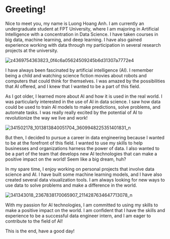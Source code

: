 # Greeting!
Nice to meet you, my name is Luong Hoang Anh. I am currently an undergraduate student at FPT University, where I am majoring in Artificial Intelligence with a concentration in Data Science. I have taken courses in big data, machine learning, and deep learning. I have also gained experience working with data through my participation in several research projects at the university.

![z4369754363823_0f4c6a05624509245b6d31307a7772e4](https://github.com/jindaina7734/Nelir/assets/61261926/318b8d9c-308b-4e52-82e2-976933ed2894)

I have always been fascinated by artificial intelligence (AI). I remember being a child and watching science fiction movies about robots and computers that could think for themselves. I was amazed by the possibilities that AI offered, and I knew that I wanted to be a part of this field.

As I got older, I learned more about AI and how it is used in the real world. I was particularly interested in the use of AI in data science. I saw how data could be used to train AI models to make predictions, solve problems, and automate tasks. I was really really excited by the potential of AI to revolutionize the way we live and work!

![341502178_1013813840051704_3609948225351401831_n](https://github.com/jindaina7734/Nelir/assets/61261926/e8e071d9-1a8f-4086-ae67-e2121aeb8c39)

But then, I decided to pursue a career in data engineering because I wanted to be at the forefront of this field. I wanted to use my skills to help businesses and organizations harness the power of data. I also wanted to be a part of the team that develops new AI technologies that can make a positive impact on the world! Seem like a big dream, huh?

In my spare time, I enjoy working on personal projects that involve data science and AI. I have built some machine learning models, and I have also created several data visualization tools. I am always looking for new ways to use data to solve problems and make a difference in the world.

![341343018_2367838170065907_2114287634647713078_n](https://github.com/jindaina7734/Nelir/assets/61261926/9ef1791e-dd9b-44b6-b739-20f9e70c082b)

With my passion for AI technologies, I am committed to using my skills to make a positive impact on the world. I am confident that I have the skills and experience to be a successful data engineer intern, and I am eager to contribute to the field of AI!

This is the end, have a good day!
